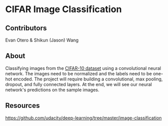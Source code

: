 # CIFAR Image Classification
## Contributors
Evan Otero & Shikun (Jason) Wang

## About
Classifying images from the [CIFAR-10 dataset](https://www.cs.toronto.edu/~kriz/cifar.html) using a convolutional neural network.  The images need to be normalized and the labels need to be one-hot encoded.  The project will require building a convolutional, max pooling, dropout, and fully connected layers. At the end, we will see our neural network's predictions on the sample images.

## Resources
https://github.com/udacity/deep-learning/tree/master/image-classification